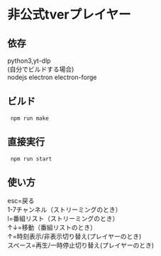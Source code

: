 # 非公式tverプレイヤー
## 依存
python3,yt-dlp  
(自分でビルドする場合)  
nodejs electron electron-forge
## ビルド
```
 npm run make
```
## 直接実行
```
 npm run start
```
## 使い方
esc=戻る   
1-7チャンネル（ストリーミングのとき）  
l=番組リスト（ストリーミングのとき）  
↑↓=移動（番組リストのとき）  
↑=時刻表示/非表示切り替え(プレイヤーのとき)  
スペース=再生/一時停止切り替え(プレイヤーのとき)  
